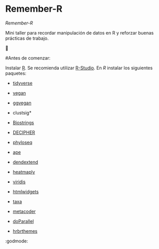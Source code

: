 Remember-R
================

*Remember-R*

Mini taller para recordar manipulación de datos en R y reforzar buenas
prácticas de trabajo.

:metal:

\#Antes de comenzar:

Instalar [R](https://www.r-project.org). Se recomienda utilizar
[R-Studio](https://posit.co/download/rstudio-desktop/). En *R* instalar
los siguientes paquetes:

-   [tidyverse](https://www.tidyverse.org/packages/)

-   [vegan](https://github.com/vegandevs/vegan)

-   [ggvegan](https://github.com/gavinsimpson/ggvegan)

-   clustsig\*

-   [Biostrings](https://bioconductor.org/packages/release/bioc/html/Biostrings.html)

-   [DECIPHER](http://www2.decipher.codes)

-   [phyloseq](https://www.bioconductor.org/packages/release/bioc/html/phyloseq.html)

-   [ape](http://ape-package.ird.fr)

-   [dendextend](https://cran.r-project.org/web/packages/dendextend/vignettes/dendextend.html)

-   [heatmaply](https://cran.r-project.org/web/packages/heatmaply/vignettes/heatmaply.html)

-   [viridis](https://cran.r-project.org/web/packages/viridis/vignettes/intro-to-viridis.html)

-   [htmlwidgets](https://github.com/ramnathv/htmlwidgets)

-   [taxa](https://github.com/ropensci/taxa)

-   [metacoder](https://grunwaldlab.github.io/metacoder_documentation/)

-   [doParallel](https://github.com/RevolutionAnalytics/doparallel)

-   [hrbrthemes](https://github.com/hrbrmstr/hrbrthemes)

:godmode:

